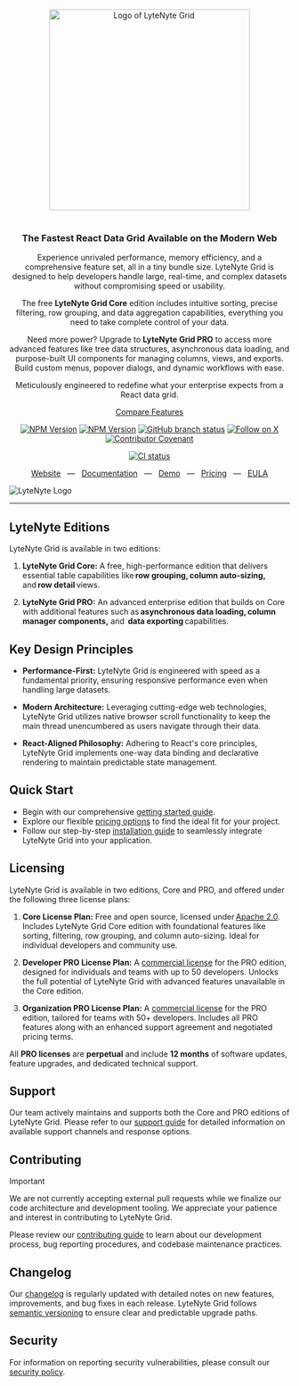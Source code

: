 <div align="center">
  <br><br>
  <picture>
    <source media="(prefers-color-scheme: dark)" srcset="https://xwhoymbxqtnizjadugph.supabase.co/storage/v1/object/public/images//github-lytenyte-dark.svg"/>
    <source media="(prefers-color-scheme: light)" srcset="https://xwhoymbxqtnizjadugph.supabase.co/storage/v1/object/public/images//github-lytenyte-light.svg"/>
    <img width="360" alt="Logo of LyteNyte Grid" src="https://xwhoymbxqtnizjadugph.supabase.co/storage/v1/object/public/images//github-lytenyte-dark.svg"/>
  </picture>
  <br><br>

  <h3>
  The Fastest React Data Grid Available on the Modern Web
  </h3>

</div>
<div align="center">

Experience unrivaled performance, memory efficiency, and a
comprehensive feature set, all in a tiny bundle size.
LyteNyte Grid is designed to help developers handle large, real-time,
and complex datasets without compromising speed or usability.

The free **LyteNyte Grid Core** edition includes intuitive sorting, precise filtering, row grouping,
and data aggregation capabilities, everything you need to take complete control of your data.

Need more power? Upgrade to **LyteNyte Grid PRO** to access more advanced features like tree data structures,
asynchronous data loading, and purpose-built UI components for managing columns, views, and exports.
Build custom menus, popover dialogs, and dynamic workflows with ease.

Meticulously engineered to redefine what your enterprise expects from a React data grid.

[Compare Features](https://1771technologies.com/pricing)

</div>

<div align="center">

[![NPM Version](https://img.shields.io/npm/v/%401771technologies%2Flytenyte-pro?label=PRO)](https://www.npmjs.com/package/@1771technologies/lytenyte-pro)
[![NPM Version](https://img.shields.io/npm/v/%401771technologies%2Flytenyte-core?label=Core)](https://www.npmjs.com/package/@1771technologies/lytenyte-core)
[![GitHub branch status](https://img.shields.io/github/checks-status/1771-Technologies/lytenyte/HEAD)](https://github.com/1771-Technologies/lytenyte/HEAD/)
[![Follow on X](https://img.shields.io/twitter/follow/1771tech.svg?label=follow+1771tech)](https://x.com/1771tech)
[![Contributor Covenant](https://img.shields.io/badge/Contributor%20Covenant-2.1-4baaaa.svg)](code_of_conduct.md)

<!-- [![OpenSSF Best Practices](https://www.bestpractices.dev/projects/TODO/badge)](https://www.bestpractices.dev/projects/TODO) -->

[![CI status](https://github.com/1771-Technologies/lytenyte/actions/workflows/release.yml/badge.svg?branch=main)](https://github.com/1771-Technologies/lytenyte/actions/workflows/release.yml?query=branch%3Amain)

</div>

<div align="center">

<a href="https://1771technologies.com">Website</a> &nbsp;&nbsp;—&nbsp;&nbsp; <a href="https://1771technologies.com/docs/intro-getting-started">Documentation</a> &nbsp;&nbsp;—&nbsp;&nbsp; <a href="https://1771technologies.com/demo">Demo</a> &nbsp;&nbsp;—&nbsp;&nbsp; <a href="https://1771technologies.com/pricing">Pricing</a> &nbsp;&nbsp;—&nbsp;&nbsp; <a href="https://1771technologies.com/eula">EULA</a>

</div>

![LyteNyte Logo](https://xwhoymbxqtnizjadugph.supabase.co/storage/v1/object/public/images//github-readme-image.png)

---

## LyteNyte Editions

LyteNyte Grid is available in two editions:

1. **LyteNyte Grid Core:** A free, high-performance edition that delivers essential
   table capabilities like **row grouping, column auto-sizing,** and **row detail** views.

2. **LyteNyte Grid PRO:** An advanced enterprise edition that builds on Core with additional
   features such as **asynchronous data loading, column manager components,** and 
   **data exporting** capabilities.

## Key Design Principles

- **Performance-First:** LyteNyte Grid is engineered with speed as a fundamental
  priority, ensuring responsive performance even when handling large datasets.

- **Modern Architecture:** Leveraging cutting-edge web technologies, LyteNyte
  Grid utilizes native browser scroll functionality to keep the main
  thread unencumbered as users navigate through their data.

- **React-Aligned Philosophy:** Adhering to React's core principles, LyteNyte Grid
  implements one-way data binding and declarative rendering to
  maintain predictable state management.

## Quick Start

- Begin with our comprehensive [getting started guide](https://www.1771technologies.com/docs/intro-getting-started).
- Explore our flexible [pricing options](https://www.1771technologies.com/pricing) to find the ideal fit for your project.
- Follow our step-by-step [installation guide](https://www.1771technologies.com/docs/intro-installation) to seamlessly integrate LyteNyte Grid into your application.

## Licensing

LyteNyte Grid is available in two editions, Core and PRO, and offered under the following three license plans:

1. **Core License Plan:** Free and open source, licensed under [Apache 2.0](https://www.apache.org/licenses/LICENSE-2.0).
   Includes LyteNyte Grid Core edition with foundational features like sorting, filtering, row grouping,
   and column auto-sizing. Ideal for individual developers and community use.

2. **Developer PRO License Plan:** A [commercial license](https://www.1771technologies.com/eula) for the PRO
   edition, designed for individuals and teams with up to 50 developers. Unlocks the full potential of LyteNyte Grid
   with advanced features unavailable in the Core edition.
3. **Organization PRO License Plan:** A [commercial license](https://www.1771technologies.com/eula) for the PRO edition, tailored for teams
   with 50+ developers. Includes all PRO features along with an enhanced support agreement and negotiated pricing terms.

All **PRO licenses** are **perpetual** and include **12 months** of software updates, feature upgrades, and dedicated technical support.

## Support

Our team actively maintains and supports both the Core and PRO editions of LyteNyte Grid.
Please refer to our [support guide](https://www.1771technologies.com/support) for detailed
information on available support channels and response options.

## Contributing

> [!IMPORTANT]
> We are not currently accepting external pull requests while we finalize our code
> architecture and development tooling. We appreciate your patience
> and interest in contributing to LyteNyte Grid.

Please review our [contributing guide](./CONTRIBUTING.md) to learn about our development
process, bug reporting procedures, and codebase maintenance practices.

## Changelog

Our [changelog](https://www.1771technologies.com/docs/changelog/changelog) is regularly updated
with detailed notes on new features, improvements, and bug fixes in each release.
LyteNyte Grid follows [semantic versioning](https://semver.org/) to ensure clear and predictable upgrade paths.

## Security

For information on reporting security vulnerabilities,
please consult our [security policy](./SECURITY.md).
